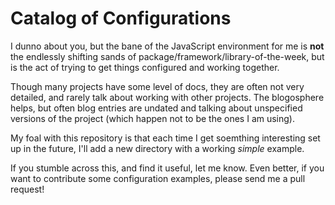 # Catalog of Configurations

I dunno about you, but the bane of the JavaScript environment for me is **not** the endlessly shifting sands of package/framework/library-of-the-week, but is the act of trying to get things configured and working together.

Though many projects have some level of docs, they are often not very detailed, and rarely talk about working with other projects. The blogosphere helps, but often blog entries are undated and talking about unspecified versions of the project (which happen not to be the ones I am using).

My foal with this repository is that each time I get soemthing interesting set up in the future, I'll add a new directory with a working *simple* example.

If you stumble across this, and find it useful, let me know. Even better, if you want to contribute some configuration examples, please send me a pull request!
